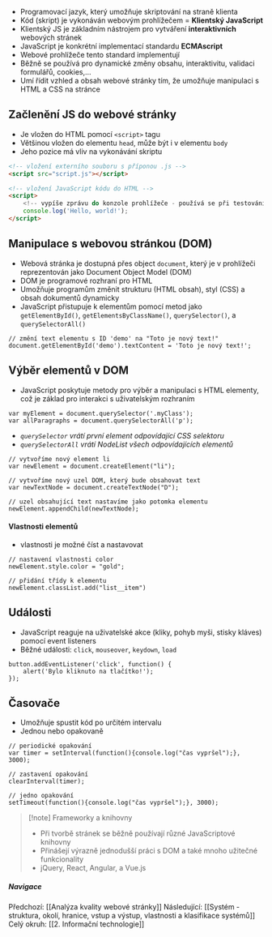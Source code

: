 - Programovací jazyk, který umožňuje skriptování na straně klienta 
- Kód (skript) je vykonáván webovým prohlížečem = **Klientský JavaScript**
- Klientský JS je základním nástrojem pro vytváření **interaktivních** webových stránek
- JavaScript je konkrétní implementací standardu **ECMAscript**
- Webové prohlížeče tento standard implementují
- Běžně se používá pro dynamické změny obsahu, interaktivitu, validaci formulářů, cookies,...
- Umí řídit vzhled a obsah webové stránky tím, že umožňuje manipulaci s HTML a CSS na stránce

## Začlenění JS do webové stránky
- Je vložen do HTML pomocí `<script>` tagu
- Většinou vložen do elementu `head`, může být i v elementu `body`
- Jeho pozice má vliv na vykonávání skriptu

```HTML
<!-- vložení externího souboru s příponou .js -->
<script src="script.js"></script>

<!-- vložení JavaScript kódu do HTML -->
<script>
	<!-- vypíše zprávu do konzole prohlížeče - používá se při testování -->
	console.log('Hello, world!');
</script>
```

## Manipulace s webovou stránkou (DOM)
- Webová stránka je dostupná přes object `document`, který je v prohlížeči reprezentován jako Document Object Model (DOM)
- DOM je programové rozhraní pro HTML
- Umožňuje programům změnit strukturu (HTML obsah), styl (CSS) a obsah dokumentů dynamicky
- JavaScript přistupuje k elementům pomocí metod jako `getElementById()`, `getElementsByClassName()`, `querySelector()`, a `querySelectorAll()`

```JS
// změní text elementu s ID 'demo' na "Toto je nový text!"
document.getElementById('demo').textContent = 'Toto je nový text!';
```

## Výběr elementů v DOM
- JavaScript poskytuje metody pro výběr a manipulaci s HTML elementy, což je základ pro interakci s uživatelským rozhraním

```JS
var myElement = document.querySelector('.myClass');
var allParagraphs = document.querySelectorAll('p');
```

- *`querySelector` vrátí první element odpovídající CSS selektoru*
- *`querySelectorAll` vrátí NodeList všech odpovídajících elementů*

```JS
// vytvoříme nový element li
var newElement = document.createElement("li");

// vytvoříme nový uzel DOM, který bude obsahovat text
var newTextNode = document.createTextNode("D");

// uzel obsahující text nastavíme jako potomka elementu
newElement.appendChild(newTextNode);
```
#### Vlastnosti elementů
- vlastnosti je možné číst a nastavovat
```JS
// nastavení vlastnosti color
newElement.style.color = "gold";

// přidání třídy k elementu
newElement.classList.add("list__item")
```

## Události
- JavaScript reaguje na uživatelské akce (kliky, pohyb myši, stisky kláves) pomocí event listeners
- Běžné události: `click`, `mouseover`, `keydown`, `load`

```JS
button.addEventListener('click', function() { 
	alert('Bylo kliknuto na tlačítko!'); 
});
```

## Časovače
- Umožňuje spustit kód po určitém intervalu 
- Jednou nebo opakovaně

```JS
// periodické opakování
var timer = setInterval(function(){console.log("čas vypršel");}, 3000);

// zastavení opakování
clearInterval(timer);

// jedno opakování
setTimeout(function(){console.log("čas vypršel");}, 3000);
```


> [!note] Frameworky a knihovny
>  - Při tvorbě stránek se běžně používají různé JavaScriptové knihovny
>  - Přinášejí výrazně jednodušší práci s DOM a také mnoho užitečné funkcionality
>  - jQuery, React, Angular, a Vue.js

##### Navigace
Předchozí:  [[Analýza kvality webové stránky]]
Následující: [[Systém - struktura, okolí, hranice, vstup a výstup, vlastnosti a klasifikace systémů]]
Celý okruh: [[2. Informační technologie]]